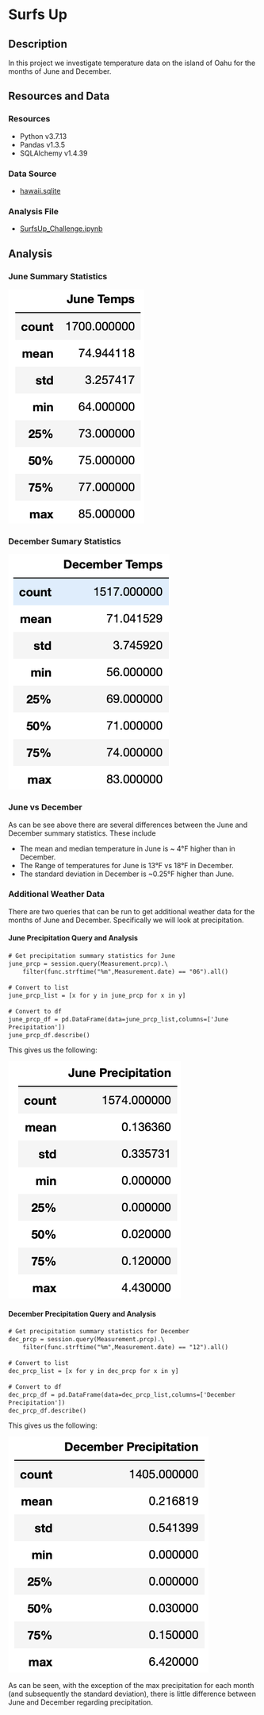 # Surfs Up

## Description
In this project we investigate temperature data on the island of Oahu for the months of June and December.

## Resources and Data

### Resources
- Python v3.7.13
- Pandas v1.3.5
- SQLAlchemy v1.4.39

### Data Source
- [hawaii.sqlite](hawaii.sqlite)

### Analysis File
- [SurfsUp_Challenge.ipynb](SurfsUp_Challenge.ipynb)

## Analysis

### June Summary Statistics

![resources/june_temps.png](resources/june_temps.png)

### December Sumary Statistics

![resources/june_temps.png](resources/dec_temps.png)

### June vs December
As can be see above there are several differences between the June and December summary statistics. These include

- The mean and median temperature in June is ~ 4°F higher than in December.
- The Range of temperatures for June is 13°F vs 18°F in December.
- The standard deviation in December is ~0.25°F higher than June.

### Additional Weather Data
There are two queries that can be run to get additional weather data for the months of June and December. Specifically we will look at precipitation.

#### June Precipitation Query and Analysis
```
# Get precipitation summary statistics for June
june_prcp = session.query(Measurement.prcp).\
    filter(func.strftime("%m",Measurement.date) == "06").all()

# Convert to list
june_prcp_list = [x for y in june_prcp for x in y]

# Convert to df
june_prcp_df = pd.DataFrame(data=june_prcp_list,columns=['June Precipitation'])
june_prcp_df.describe()
```
This gives us the following:

![resources/june_precipitation.png](resources/june_precipitation.png)

#### December Precipitation Query and Analysis
```
# Get precipitation summary statistics for December
dec_prcp = session.query(Measurement.prcp).\
    filter(func.strftime("%m",Measurement.date) == "12").all()

# Convert to list
dec_prcp_list = [x for y in dec_prcp for x in y]

# Convert to df
dec_prcp_df = pd.DataFrame(data=dec_prcp_list,columns=['December Precipitation'])
dec_prcp_df.describe()
```

This gives us the following:

![resources/dec_precipitation.png](resources/dec_precipitation.png)

As can be seen, with the exception of the max precipitation for each month (and subsequently the standard deviation), there is little difference between June and December regarding precipitation.